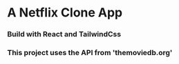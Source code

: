 # A Netflix Clone App

### Build with React and TailwindCss
### This project uses the API from 'themoviedb.org'

